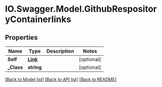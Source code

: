 # IO.Swagger.Model.GithubRespositoryContainerlinks
## Properties

Name | Type | Description | Notes
------------ | ------------- | ------------- | -------------
**Self** | [**Link**](Link.md) |  | [optional] 
**_Class** | **string** |  | [optional] 

[[Back to Model list]](../README.md#documentation-for-models) [[Back to API list]](../README.md#documentation-for-api-endpoints) [[Back to README]](../README.md)

